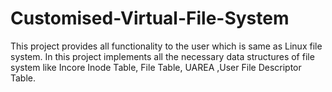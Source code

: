 # Customised-Virtual-File-System
This project provides all functionality to the user which is same as Linux file system. In this project implements all the necessary data structures of file system like Incore Inode Table, File Table, UAREA ,User File Descriptor Table.
